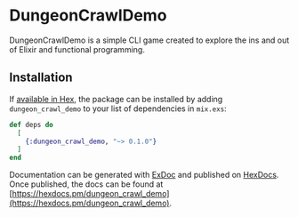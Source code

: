 # DungeonCrawlDemo

DungeonCrawlDemo is a simple CLI game created to explore the ins and out of Elixir and functional programming.


## Installation

If [available in Hex](https://hex.pm/docs/publish), the package can be installed
by adding `dungeon_crawl_demo` to your list of dependencies in `mix.exs`:

```elixir
def deps do
  [
    {:dungeon_crawl_demo, "~> 0.1.0"}
  ]
end
```

Documentation can be generated with [ExDoc](https://github.com/elixir-lang/ex_doc)
and published on [HexDocs](https://hexdocs.pm). Once published, the docs can
be found at [https://hexdocs.pm/dungeon_crawl_demo](https://hexdocs.pm/dungeon_crawl_demo).
